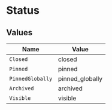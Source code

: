 # Status


## Values

| Name             | Value            |
| ---------------- | ---------------- |
| `Closed`         | closed           |
| `Pinned`         | pinned           |
| `PinnedGlobally` | pinned_globally  |
| `Archived`       | archived         |
| `Visible`        | visible          |